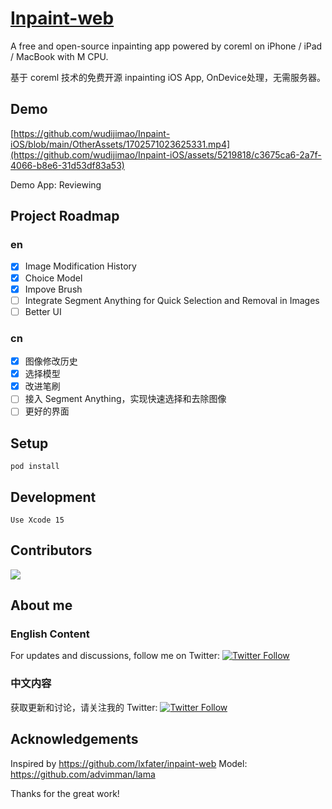 # [Inpaint-web](https://github.com/wudijimao/Inpaint-iOS)

A free and open-source inpainting app powered by coreml on iPhone / iPad / MacBook with M CPU.

基于 coreml 技术的免费开源 inpainting iOS App, OnDevice处理，无需服务器。

## Demo

[https://github.com/wudijimao/Inpaint-iOS/blob/main/OtherAssets/1702571023625331.mp4](https://github.com/wudijimao/Inpaint-iOS/assets/5219818/c3675ca6-2a7f-4066-b8e6-31d53df83a53)

Demo App: Reviewing

## Project Roadmap

### en

- [x] Image Modification History
- [x] Choice Model
- [x] Impove Brush
- [ ] Integrate Segment Anything for Quick Selection and Removal in Images
- [ ] Better UI

### cn

- [x] 图像修改历史
- [x] 选择模型
- [x] 改进笔刷
- [ ] 接入 Segment Anything，实现快速选择和去除图像
- [ ] 更好的界面

## Setup

`pod install`

## Development

`Use Xcode 15`

## Contributors

<a href="[https://github.com/wudijimao/Inpaint-iOS](https://github.com/wudijimao/Inpaint-iOS)/graphs/contributors">
  <img src="https://contrib.rocks/image?repo=wudijimao/Inpaint-iOS" />
</a>

## About me

### English Content

For updates and discussions, follow me on Twitter:
[![Twitter Follow](https://img.shields.io/twitter/follow/moeimiku?style=social)](https://twitter.com/moeimiku)

### 中文内容

获取更新和讨论，请关注我的 Twitter:
[![Twitter Follow](https://img.shields.io/twitter/follow/moeimiku?style=social)](https://twitter.com/moeimiku)

## Acknowledgements

Inspired by https://github.com/lxfater/inpaint-web 
Model: https://github.com/advimman/lama

Thanks for the great work!
